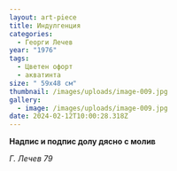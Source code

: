 ```yaml
---
layout: art-piece
title: Индулгенция
categories:
  - Георги Лечев
year: "1976"
tags:
  - Цветен офорт
  - акватинта
size: " 59х48 см"
thumbnail: /images/uploads/image-009.jpg
gallery:
  - image: /images/uploads/image-009.jpg
date: 2024-02-12T10:00:28.318Z
---
```

**Надпис и подпис долу дясно с молив**

 *Г. Лечев 79*
